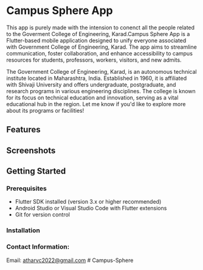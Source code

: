 # Campus Sphere App

This app is purely made with the  intension to conenct all the people related to the Goverment College of Engineering, Karad.Campus Sphere App is a Flutter-based mobile application designed to unify everyone associated with Government College of Engineering, Karad. The app aims to streamline communication, foster collaboration, and enhance accessibility to campus resources for students, professors, workers, visitors, and new admits.

The Government College of Engineering, Karad, is an autonomous technical institute located in Maharashtra, India. Established in 1960, it is affiliated with Shivaji University and offers undergraduate, postgraduate, and research programs in various engineering disciplines. The college is known for its focus on technical education and innovation, serving as a vital educational hub in the region. Let me know if you'd like to explore more about its programs or facilities!

## Features
<!-- - **User Profiles:** Customizable profiles for students, faculty, and visitors.
- **Campus Updates:** Notifications for events, deadlines, and announcements.
- **Interactive Campus Map:** Helps new students and visitors navigate the campus.
- **Resource Hub:** Access to class schedules, syllabi, and e-resources.
- **Messaging & Communication:** Secure chat and group messaging features.
- **Event Management:** Organize college events and participate in club activities.
- **Food & Facilities Information:** Details about canteens, shops, and campus amenities.
- **Job & Internship Board:** Connect students with opportunities posted by alumni and companies. -->

## Screenshots
<!-- _(Include screenshots of the app interface here to showcase its design and usability.)_ -->

## Getting Started

### Prerequisites
- Flutter SDK installed (version 3.x or higher recommended)
- Android Studio or Visual Studio Code with Flutter extensions
- Git for version control

### Installation
<!-- 1. Clone the repository:
   ```bash
   git clone https://github.com/yourusername/CampusConnect.git -->

### Contact Information:
Email: atharvc2022@gmail.com
#   C a m p u s - S p h e r e  
 